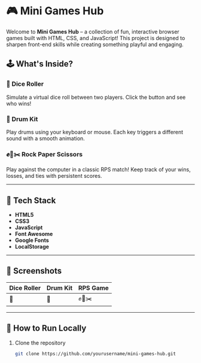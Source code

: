 # 🎮 Mini Games Hub

Welcome to **Mini Games Hub** – a collection of fun, interactive browser games built with HTML, CSS, and JavaScript! This project is designed to sharpen front-end skills while creating something playful and engaging.

## 🕹️ What's Inside?

### 🎲 Dice Roller
Simulate a virtual dice roll between two players. Click the button and see who wins!

### 🥁 Drum Kit
Play drums using your keyboard or mouse. Each key triggers a different sound with a smooth animation.

### ✊📄✂️ Rock Paper Scissors
Play against the computer in a classic RPS match! Keep track of your wins, losses, and ties with persistent scores.

---

## 🔧 Tech Stack
- **HTML5**
- **CSS3**
- **JavaScript**
- **Font Awesome**
- **Google Fonts**
- **LocalStorage**

---

## 📸 Screenshots

| Dice Roller | Drum Kit | RPS Game |
|-------------|----------|----------|
| 🎲 | 🥁 | ✊📄✂️ |

---

## 🚀 How to Run Locally

1. Clone the repository  
   ```bash
   git clone https://github.com/yourusername/mini-games-hub.git
